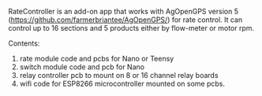 RateController is an add-on app that works with AgOpenGPS version 5 (https://github.com/farmerbriantee/AgOpenGPS/) for rate control. It can control up to 16 sections and 5 products either by flow-meter or motor rpm.

Contents:
1. rate module code and pcbs for Nano or Teensy
2. switch module code and pcb for Nano
3. relay controller pcb to mount on 8 or 16 channel relay boards
4. wifi code for ESP8266 microcontroller mounted on some pcbs.

